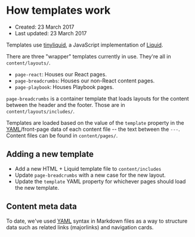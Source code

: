 # How templates work

- Created: 23 March 2017
- Last updated: 23 March 2017

Templates use [tinyliquid](https://github.com/leizongmin/tinyliquid/), a JavaScript implementation of [Liquid](https://liquidmarkup.org).

There are three "wrapper" templates currently in use. They're all in `content/layouts/`.

- `page-react`: Houses our React pages.
- `page-breadcrumbs`: Houses our non-React content pages.
- `page-playbook`: Houses Playbook pages.

`page-breadcrumbs` is a container template that loads layouts for the content between the header and the footer. Those are in `content/layouts/includes/`. 

Templates are loaded based on the value of the `template` property in the [YAML](http://yaml.org/)/front-page data of each content file -- the text between the `---`. Content files can be found in `content/pages/`.

## Adding a new template

- Add a new HTML + Liquid template file to `content/includes`
- Update `page-breadcrumbs` with a new case for the new layout.
- Update the `template` YAML property for whichever pages should load the new template.

## Content meta data

To date, we've used [YAML](http://yaml.org/) syntax in Markdown files as a way to structure data such as related links (majorlinks) and navigation cards. 

